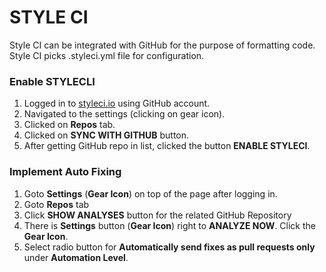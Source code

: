 # STYLE CI
Style CI can be integrated with GitHub for the purpose of formatting code. Style CI picks .styleci.yml file for configuration.

### Enable STYLECLI
1. Logged in to [styleci.io](https://styleci.io/) using GitHub account.
2. Navigated to the settings (clicking on gear icon).
3. Clicked on **Repos** tab.
4. Clicked on **SYNC WITH GITHUB** button.
5. After getting GitHub repo in list, clicked the button **ENABLE STYLECI**.

### Implement Auto Fixing
1. Goto **Settings** (**Gear Icon**) on top of the page after logging in.
2. Goto **Repos** tab
3. Click **SHOW ANALYSES** button for the related GitHub Repository
4. There is **Settings** button (**Gear Icon**) right to **ANALYZE NOW**. Click the **Gear Icon**.
5. Select radio button for **Automatically send fixes as pull requests only** under **Automation Level**.